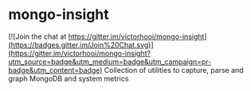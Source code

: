 # mongo-insight

[![Join the chat at https://gitter.im/victorhooi/mongo-insight](https://badges.gitter.im/Join%20Chat.svg)](https://gitter.im/victorhooi/mongo-insight?utm_source=badge&utm_medium=badge&utm_campaign=pr-badge&utm_content=badge)
Collection of utilities to capture, parse and graph MongoDB and system metrics
